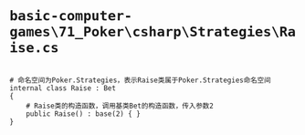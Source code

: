 # `basic-computer-games\71_Poker\csharp\Strategies\Raise.cs`

```

# 命名空间为Poker.Strategies，表示Raise类属于Poker.Strategies命名空间
internal class Raise : Bet
{
    # Raise类的构造函数，调用基类Bet的构造函数，传入参数2
    public Raise() : base(2) { }
}

```